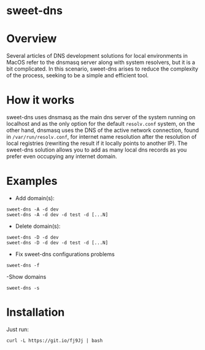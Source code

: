 # sweet-dns

# Overview

Several articles of DNS development solutions for local environments in MacOS refer to the dnsmasq server along with system resolvers, but it is a bit complicated. In this scenario, sweet-dns arises to reduce the complexity of the process, seeking to be a simple and efficient tool.

# How it works

sweet-dns uses dnsmasq as the main dns server of the system running on localhost and as the only option for the default `resolv.conf` system, on the other hand, dnsmasq uses the DNS of the active network connection, found in `/var/run/resolv.conf`, for internet name resolution after the resolution of local registries (rewriting the result if it locally points to another IP). The sweet-dns solution allows you to add as many local dns records as you prefer even occupying any internet domain.

# Examples

- Add domain(s):
```console
sweet-dns -A -d dev
sweet-dns -A -d dev -d test -d [...N]
```

- Delete domain(s):
```console
sweet-dns -D -d dev
sweet-dns -D -d dev -d test -d [...N]
```

- Fix sweet-dns configurations problems
```console
sweet-dns -f
```

-Show domains
```console
sweet-dns -s
```

# Installation

Just run:

```console
curl -L https://git.io/fj9Jj | bash
```


